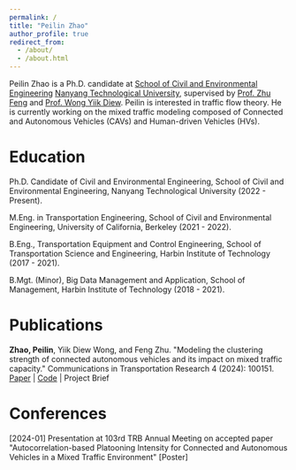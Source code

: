 ```yaml
---
permalink: /
title: "Peilin Zhao"
author_profile: true
redirect_from: 
  - /about/
  - /about.html
---
```


Peilin Zhao is a Ph.D. candidate at [School of Civil and Environmental Engineering](https://www.ntu.edu.sg/cee) [Nanyang Technological University](https://www.ntu.edu.sg/), supervised by [Prof. Zhu Feng](https://dr.ntu.edu.sg/cris/rp/rp00740) and [Prof. Wong Yiik Diew](https://dr.ntu.edu.sg/cris/rp/rp00667). Peilin is interested in traffic flow theory. He is currently working on the mixed traffic modeling composed of Connected and Autonomous Vehicles (CAVs) and Human-driven Vehicles (HVs).

Education
======
Ph.D. Candidate of Civil and Environmental Engineering, School of Civil and Environmental Engineering, Nanyang Technological University (2022 - Present).

M.Eng. in Transportation Engineering, School of Civil and Environmental Engineering, University of California, Berkeley (2021 - 2022).

B.Eng., Transportation Equipment and Control Engineering, School of Transportation Science and Engineering, Harbin Institute of Technology (2017 - 2021).

B.Mgt. (Minor), Big Data Management and Application, School of Management, Harbin Institute of Technology (2018 - 2021).

Publications
======
**Zhao, Peilin**, Yiik Diew Wong, and Feng Zhu. "Modeling the clustering strength of connected autonomous vehicles and its impact on mixed traffic capacity." Communications in Transportation Research 4 (2024): 100151. [Paper](https://doi.org/10.1016/j.commtr.2024.100151) | [Code](https://github.com/Jerry-zpl/API) | Project Brief

Conferences
======
[2024-01] Presentation at 103rd TRB Annual Meeting on accepted paper "Autocorrelation-based Platooning Intensity for Connected and Autonomous Vehicles in a Mixed Traffic Environment" [Poster]

